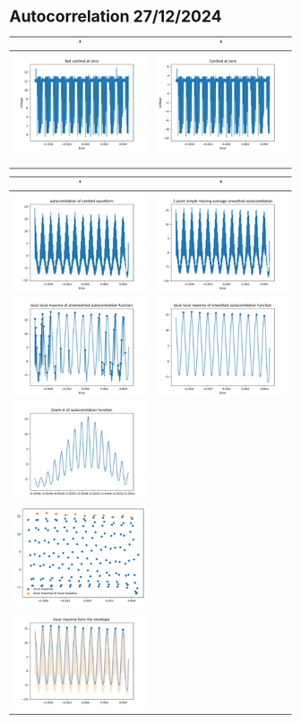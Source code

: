 # Autocorrelation 27/12/2024


'                     |           '
:-------------------------:|:-------------------------:
![](../images/autocorrelation_27_12_24/uncentred_wave.png) | ![](../images/autocorrelation_27_12_24/centred_wave.png)
![]() | 

'                     |           '
:-------------------------:|:-------------------------:
![](../images/autocorrelation_27_12_24/autocorrelation_centred.png) | ![](../images/autocorrelation_27_12_24/smoothed_autocorrelation_centred.png)
![](../images/autocorrelation_27_12_24/peak_unsmoothed_autocorrelation.png) | ![](../images/autocorrelation_27_12_24/peak_smoothed_autocorrelation.png)
  | ![](../images/autocorrelation_27_12_24/zoom_in_autocorrelation.png)
  | ![](../images/autocorrelation_27_12_24/local_maximas.png)
  | ![](../images/autocorrelation_27_12_24/envelope.png)



